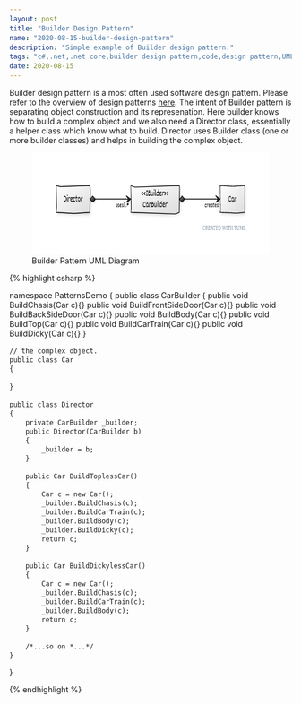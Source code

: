 ```yaml
---
layout: post
title: "Builder Design Pattern"
name: "2020-08-15-builder-design-pattern"
description: "Simple example of Builder design pattern."
tags: "c#,.net,.net core,builder design pattern,code,design pattern,UML,unified modeling language,technical article,blog,post"
date: 2020-08-15
---
```


<p>Builder design pattern is a most often used software design pattern. Please refer to the overview of design patterns <a href="http://srirangamv.github.io/blog/design-patterns-overview" target="_blank">here</a>. The intent of Builder pattern is separating object construction and its represenation. Here builder knows how to build a complex object and we also need a Director class, essentially a helper class which know what to build. Director uses Builder class (one or more builder classes) and helps in building the complex object.</p>

<p>
    <figure>
      <img src="/images/BuilderPattern.png" alt="Builder Pattern UML Diagram" width="699px" height="181px" />
      <figcaption>Builder Pattern UML Diagram</figcaption>
    </figure>    
</p>

{% highlight csharp %}

namespace PatternsDemo
{
    public class CarBuilder
    {
        public void BuildChasis(Car c){}
        public void BuildFrontSideDoor(Car c){}
        public void BuildBackSideDoor(Car c){}
        public void BuildBody(Car c){}
        public void BuildTop(Car c){}
        public void BuildCarTrain(Car c){}
        public void BuildDicky(Car c){}
    }

    // the complex object.
    public class Car
    {

    }

    public class Director
    {
        private CarBuilder _builder;
        public Director(CarBuilder b)
        {
            _builder = b;
        }

        public Car BuildToplessCar()
        {
            Car c = new Car();
            _builder.BuildChasis(c);
            _builder.BuildCarTrain(c);
            _builder.BuildBody(c);
            _builder.BuildDicky(c);
            return c;
        }

        public Car BuildDickylessCar()
        {
            Car c = new Car();
            _builder.BuildChasis(c);
            _builder.BuildCarTrain(c);
            _builder.BuildBody(c);
            return c;
        }

        /*...so on *...*/
    }
}

{% endhighlight %}
